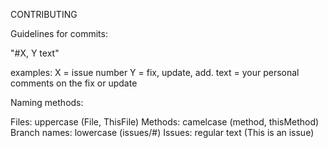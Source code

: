 CONTRIBUTING

Guidelines for commits:

  "#X, Y text"
  
  examples:
  X = issue number
  Y = fix, update, add.
  text = your personal comments on the fix or update

Naming methods:
  
  Files: uppercase (File, ThisFile)
  Methods: camelcase (method, thisMethod)
  Branch names: lowercase (issues/#)
  Issues: regular text (This is an issue)
  

